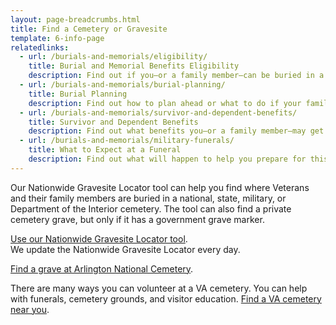 ```yaml
---
layout: page-breadcrumbs.html
title: Find a Cemetery or Gravesite
template: 6-info-page
relatedlinks:
  - url: /burials-and-memorials/eligibility/
    title: Burial and Memorial Benefits Eligibility
    description: Find out if you—or a family member—can be buried in a national VA cemetery or get other burial honors.
  - url: /burials-and-memorials/burial-planning/
    title: Burial Planning
    description: Find out how to plan ahead or what to do if your family member has just died.
  - url: /burials-and-memorials/survivor-and-dependent-benefits/
    title: Survivor and Dependent Benefits
    description: Find out what benefits you—or a family member—may get after the loss of a Veteran.
  - url: /burials-and-memorials/military-funerals/
    title: What to Expect at a Funeral
    description: Find out what will happen to help you prepare for this day.
---
```



Our Nationwide Gravesite Locator tool can help you find where Veterans and their family members are buried in a national, state, military, or Department of the Interior cemetery. The tool can also find a private cemetery grave, but only if it has a government grave marker. 

[Use our Nationwide Gravesite Locator tool](http://gravelocator.cem.va.gov/).</br>
We update the Nationwide Gravesite Locator every day. 

[Find a grave at Arlington National Cemetery](http://www.arlingtoncemetery.mil/#/). 

There are many ways you can volunteer at a VA cemetery. You can help with funerals, cemetery grounds, and visitor education. [Find a VA cemetery near you](/facilities).
